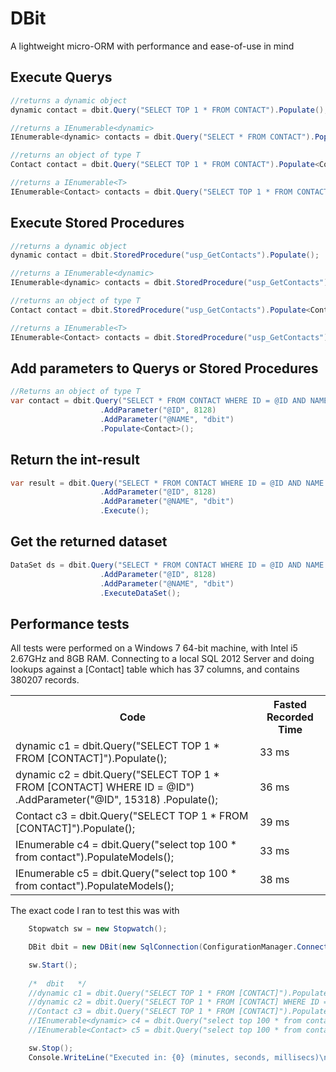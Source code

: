 DBit
====

A lightweight micro-ORM with performance and ease-of-use in mind


Execute Querys
-------------------------
```C#
//returns a dynamic object
dynamic contact = dbit.Query("SELECT TOP 1 * FROM CONTACT").Populate();

//returns a IEnumerable<dynamic>
IEnumerable<dynamic> contacts = dbit.Query("SELECT * FROM CONTACT").PopulateModels();

//returns an object of type T
Contact contact = dbit.Query("SELECT TOP 1 * FROM CONTACT").Populate<Contact>();

//returns a IEnumerable<T>
IEnumerable<Contact> contacts = dbit.Query("SELECT TOP 1 * FROM CONTACT").PopulateModels<Contact>();
```

Execute Stored Procedures
-------------------------
```C#
//returns a dynamic object
dynamic contact = dbit.StoredProcedure("usp_GetContacts").Populate();

//returns a IEnumerable<dynamic>
IEnumerable<dynamic> contacts = dbit.StoredProcedure("usp_GetContacts").PopulateModels();

//returns an object of type T
Contact contact = dbit.StoredProcedure("usp_GetContacts").Populate<Contact>();

//returns a IEnumerable<T>
IEnumerable<Contact> contacts = dbit.StoredProcedure("usp_GetContacts").PopulateModels<Contact>();
```

Add parameters to Querys or Stored Procedures
-------------------------
```C#
//Returns an object of type T
var contact = dbit.Query("SELECT * FROM CONTACT WHERE ID = @ID AND NAME = @NAME")
                    .AddParameter("@ID", 8128)
                    .AddParameter("@NAME", "dbit")
                    .Populate<Contact>();
```
Return the int-result
-------------------------
```C#
var result = dbit.Query("SELECT * FROM CONTACT WHERE ID = @ID AND NAME = @NAME")
                    .AddParameter("@ID", 8128)
                    .AddParameter("@NAME", "dbit")
                    .Execute();
```
Get the returned dataset
-------------------------
```C#
DataSet ds = dbit.Query("SELECT * FROM CONTACT WHERE ID = @ID AND NAME = @NAME")
                    .AddParameter("@ID", 8128)
                    .AddParameter("@NAME", "dbit")
                    .ExecuteDataSet();
```

Performance tests
-------------------------

All tests were performed on a Windows 7 64-bit machine, with Intel i5 2.67GHz and 8GB RAM. 
Connecting to a local SQL 2012 Server and doing lookups against a [Contact] table which has 37 columns, and contains 380207 records.

<table>
  <tr>
    <th>Code</th><th>Fasted Recorded Time</th>
  </tr>
  <tr>
    <td>dynamic c1 = dbit.Query("SELECT TOP 1 * FROM [CONTACT]").Populate();</td><td>33 ms</td>
  </tr>
  <tr>
    <td>dynamic c2 = dbit.Query("SELECT TOP 1 * FROM [CONTACT] WHERE ID = @ID")
                         .AddParameter("@ID", 15318)
                         .Populate();</td><td>36 ms</td>
  </tr>
  <tr>
    <td>Contact c3 = dbit.Query("SELECT TOP 1 * FROM [CONTACT]").Populate<Contact>();</td><td>39 ms</td>
  </tr>
  <tr>
    <td>IEnumerable<dynamic> c4 = dbit.Query("select top 100 * from contact").PopulateModels();</td><td>33 ms</td>
  </tr>
  <tr>
    <td>IEnumerable<Contact> c5 = dbit.Query("select top 100 * from contact").PopulateModels<Contact>();</td><td>38 ms</td>
  </tr>
</table>

The exact code I ran to test this was with
```C#
    Stopwatch sw = new Stopwatch();

    DBit dbit = new DBit(new SqlConnection(ConfigurationManager.ConnectionStrings["DBConnection_DEV"].ToString()));

    sw.Start();
    
    /*  dbit   */
    //dynamic c1 = dbit.Query("SELECT TOP 1 * FROM [CONTACT]").Populate();
    //dynamic c2 = dbit.Query("SELECT TOP 1 * FROM [CONTACT] WHERE ID = @ID").AddParameter("@ID", 15318).Populate();
    //Contact c3 = dbit.Query("SELECT TOP 1 * FROM [CONTACT]").Populate<Contact>();
    //IEnumerable<dynamic> c4 = dbit.Query("select top 100 * from contact").PopulateModels();
    //IEnumerable<Contact> c5 = dbit.Query("select top 100 * from contact").PopulateModels<Contact>();

    sw.Stop();
    Console.WriteLine("Executed in: {0} (minutes, seconds, millisecs)\nPress any key to continue", sw.Elapsed.ToString("mm\\:ss\\.fff"));

```
